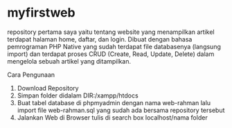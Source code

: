 # myfirstweb
repository pertama saya yaitu tentang website yang menampilkan artikel terdapat halaman home, daftar, dan login. 
Dibuat dengan bahasa pemrograman PHP Native yang sudah terdapat file databasenya (langsung import) dan terdapat proses CRUD (Create, Read, Update, Delete) dalam mengelola sebuah artikel yang ditampilkan. 

Cara Pengunaan  
1. Download Repository 
2. Simpan folder didalam DIR:/xampp/htdocs 
3. Buat tabel database di phpmyadmin dengan nama web-rahman lalu import file web-rahman.sql yang sudah ada bersama repository tersebut 
4. Jalankan Web di Browser tulis di search box localhost/nama folder

